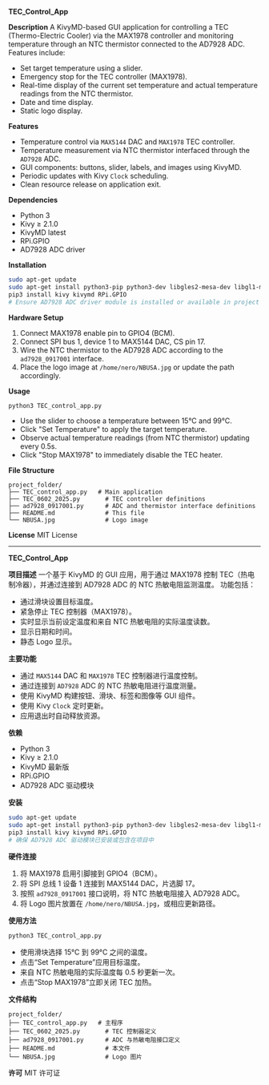 **TEC_Control_App**

**Description**
A KivyMD-based GUI application for controlling a TEC (Thermo-Electric Cooler) via the MAX1978 controller and monitoring temperature through an NTC thermistor connected to the AD7928 ADC. Features include:

* Set target temperature using a slider.
* Emergency stop for the TEC controller (MAX1978).
* Real-time display of the current set temperature and actual temperature readings from the NTC thermistor.
* Date and time display.
* Static logo display.

**Features**

* Temperature control via `MAX5144` DAC and `MAX1978` TEC controller.
* Temperature measurement via NTC thermistor interfaced through the `AD7928` ADC.
* GUI components: buttons, slider, labels, and images using KivyMD.
* Periodic updates with Kivy `Clock` scheduling.
* Clean resource release on application exit.

**Dependencies**

* Python 3
* Kivy ≥ 2.1.0
* KivyMD latest
* RPi.GPIO
* AD7928 ADC driver

**Installation**

```bash
sudo apt-get update
sudo apt-get install python3-pip python3-dev libgles2-mesa-dev libgl1-mesa-dev
pip3 install kivy kivymd RPi.GPIO
# Ensure AD7928 ADC driver module is installed or available in project
```

**Hardware Setup**

1. Connect MAX1978 enable pin to GPIO4 (BCM).
2. Connect SPI bus 1, device 1 to MAX5144 DAC, CS pin 17.
3. Wire the NTC thermistor to the AD7928 ADC according to the `ad7928_0917001` interface.
4. Place the logo image at `/home/nero/NBUSA.jpg` or update the path accordingly.

**Usage**

```bash
python3 TEC_control_app.py
```

* Use the slider to choose a temperature between 15°C and 99°C.
* Click "Set Temperature" to apply the target temperature.
* Observe actual temperature readings (from NTC thermistor) updating every 0.5s.
* Click "Stop MAX1978" to immediately disable the TEC heater.

**File Structure**

```
project_folder/
├── TEC_control_app.py   # Main application
├── TEC_0602_2025.py       # TEC controller definitions
├── ad7928_0917001.py      # ADC and thermistor interface definitions
├── README.md              # This file
└── NBUSA.jpg              # Logo image
```

**License**
MIT License

---

**TEC_Control_App**

**项目描述**
一个基于 KivyMD 的 GUI 应用，用于通过 MAX1978 控制 TEC（热电制冷器），并通过连接到 AD7928 ADC 的 NTC 热敏电阻监测温度。
功能包括：

* 通过滑块设置目标温度。
* 紧急停止 TEC 控制器（MAX1978）。
* 实时显示当前设定温度和来自 NTC 热敏电阻的实际温度读数。
* 显示日期和时间。
* 静态 Logo 显示。

**主要功能**

* 通过 `MAX5144` DAC 和 `MAX1978` TEC 控制器进行温度控制。
* 通过连接到 `AD7928` ADC 的 NTC 热敏电阻进行温度测量。
* 使用 KivyMD 构建按钮、滑块、标签和图像等 GUI 组件。
* 使用 Kivy `Clock` 定时更新。
* 应用退出时自动释放资源。

**依赖**

* Python 3
* Kivy ≥ 2.1.0
* KivyMD 最新版
* RPi.GPIO
* AD7928 ADC 驱动模块

**安装**

```bash
sudo apt-get update
sudo apt-get install python3-pip python3-dev libgles2-mesa-dev libgl1-mesa-dev
pip3 install kivy kivymd RPi.GPIO
# 确保 AD7928 ADC 驱动模块已安装或包含在项目中
```

**硬件连接**

1. 将 MAX1978 启用引脚接到 GPIO4（BCM）。
2. 将 SPI 总线 1 设备 1 连接到 MAX5144 DAC，片选脚 17。
3. 按照 `ad7928_0917001` 接口说明，将 NTC 热敏电阻接入 AD7928 ADC。
4. 将 Logo 图片放置在 `/home/nero/NBUSA.jpg`，或相应更新路径。

**使用方法**

```bash
python3 TEC_control_app.py
```

* 使用滑块选择 15°C 到 99°C 之间的温度。
* 点击“Set Temperature”应用目标温度。
* 来自 NTC 热敏电阻的实际温度每 0.5 秒更新一次。
* 点击“Stop MAX1978”立即关闭 TEC 加热。

**文件结构**

```
project_folder/
├── TEC_control_app.py   # 主程序
├── TEC_0602_2025.py       # TEC 控制器定义
├── ad7928_0917001.py      # ADC 与热敏电阻接口定义
├── README.md              # 本文件
└── NBUSA.jpg              # Logo 图片
```

**许可**
MIT 许可证
